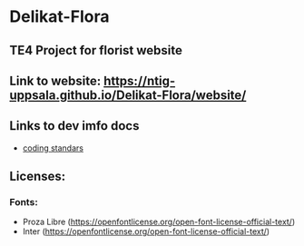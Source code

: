 # Delikat-Flora
## TE4 Project for florist website

## Link to website: https://ntig-uppsala.github.io/Delikat-Flora/website/

## Links to dev imfo docs
- [coding standars]([docs/coding_standards.md](https://github.com/NTIG-Uppsala/Delikat-Flora/blob/main/_dev_info/coding_standards.md))

## Licenses:

### Fonts:

- Proza Libre (https://openfontlicense.org/open-font-license-official-text/)
- Inter (https://openfontlicense.org/open-font-license-official-text/)
